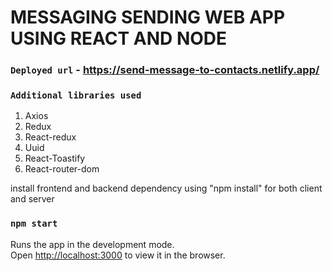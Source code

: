 # MESSAGING SENDING WEB APP USING REACT AND NODE

### `Deployed url` - https://send-message-to-contacts.netlify.app/

### `Additional libraries used`
1. Axios
2. Redux
3. React-redux
4. Uuid
5. React-Toastify
6. React-router-dom

install frontend and backend dependency using "npm install" for both client and server

### `npm start`
Runs the app in the development mode.\
Open [http://localhost:3000](http://localhost:3000) to view it in the browser.
